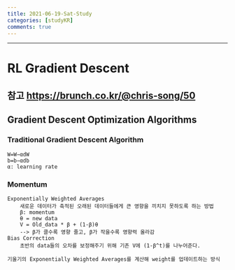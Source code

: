```yaml
---
title: 2021-06-19-Sat-Study
categories: [studyKR]
comments: true
---
```

-------------------------------------------------------------------------------
# RL Gradient Descent
## 참고 https://brunch.co.kr/@chris-song/50

## Gradient Descent Optimization Algorithms
### Traditional Gradient Descent Algorithm
```
W=W−αdW
b=b−αdb
α: learning rate
```

### Momentum
```
Exponentially Weighted Averages
    새로운 데이터가 축적된 오래된 데이터들에게 큰 영향을 끼치지 못하도록 하는 방법
    β: momentum
    θ = new data
    V = Old_data * β + (1-β)θ 
    --> β가 클수록 영향 줄고, β가 작을수록 영향력 올라감
Bias Correction
    초반의 data들의 오차를 보정해주기 위해 기존 V에 (1-β^t)를 나누어준다.

기울기의 Exponentially Weighted Averages를 계산해 weight를 업데이트하는 방식
```


